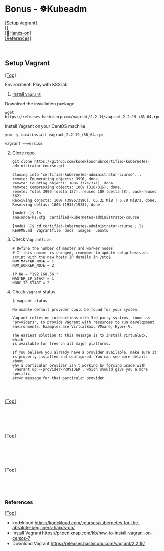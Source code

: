 # <span id='top'>Bonus - ☸️Kubeadm</span>

[[Setup Vagrant]](#vagrant)  
[[]](#)  
[[🤲Hands-on]](#)  
[[References]](#ref)

<br>

## <span id='vagrant'>Setup Vagrant</span>

[[Top]](#top)

Environment: Play with K8S lab

1.  [Install `Vagrant`](https://phoenixnap.com/kb/how-to-install-vagrant-on-centos-7)

Download the installation package

    wget https://releases.hashicorp.com/vagrant/2.2.19/vagrant_2.2.19_x86_64.rpm

Install Vagrant on your CentOS machine

    yum –y localinstall vagrant_2.2.19_x86_64.rpm

    vagrant ––version

2.  Clone repo.

        git clone https://github.com/kodekloudhub/certified-kubernetes-administrator-course.git

        Cloning into 'certified-kubernetes-administrator-course'...
        remote: Enumerating objects: 3996, done.
        remote: Counting objects: 100% (374/374), done.
        remote: Compressing objects: 100% (316/316), done.
        remote: Total 3996 (delta 127), reused 189 (delta 58), pack-reused 3622
        Receiving objects: 100% (3996/3996), 65.31 MiB | 6.78 MiB/s, done.
        Resolving deltas: 100% (1933/1933), done.

        [node1 ~]$ ls
        anaconda-ks.cfg  certified-kubernetes-administrator-course

        [node1 ~]$ cd certified-kubernetes-administrator-course ; ls
        README.md  Vagrantfile  docs  images  ubuntu

3.  Check `Vagrantfile`.

        # Define the number of master and worker nodes
        # If this number is changed, remember to update setup-hosts.sh script with the new hosts IP details in /etc$
        NUM_MASTER_NODE = 1
        NUM_WORKER_NODE = 2

        IP_NW = "192.168.56."
        MASTER_IP_START = 1
        NODE_IP_START = 2

4.  Check `vagrant` status.

        $ vagrant status

        No usable default provider could be found for your system.

        Vagrant relies on interactions with 3rd party systems, known as
        "providers", to provide Vagrant with resources to run development
        environments. Examples are VirtualBox, VMware, Hyper-V.

        The easiest solution to this message is to install VirtualBox, which
        is available for free on all major platforms.

        If you believe you already have a provider available, make sure it
        is properly installed and configured. You can see more details about
        why a particular provider isn't working by forcing usage with
        `vagrant up --provider=PROVIDER`, which should give you a more specific
        error message for that particular provider.

<br>

## <span id=''></span>

[[Top]](#top)

<br>

<br>
<br>

## <span id=''></span>

[[Top]](#top)

<br>

<br>
<br>

## <span id=''></span>

[[Top]](#top)

<br>

<br>
<br>

### <span id='ref'>References</span>

[[Top]](#top)

- kodekloud https://kodekloud.com/courses/kubernetes-for-the-absolute-beginners-hands-on/
- Install Vagrant https://phoenixnap.com/kb/how-to-install-vagrant-on-centos-7
- Download Vagrant https://releases.hashicorp.com/vagrant/2.2.19/
